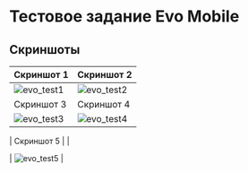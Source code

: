 # Тестовое задание Evo Mobile

## Скриншоты

| Скриншот 1                                                                                          | Скриншот 2                                                                                               |
|------------------------------------------------------------------------------------------------------|----------------------------------------------------------------------------------------------------------|
| ![evo_test1](https://github.com/user-attachments/assets/3bf21a78-e9f2-4609-a1ba-d9570bcbbef1) | ![evo_test2](https://github.com/user-attachments/assets/3a1e662d-ada2-475f-8cfd-0000cc8e02db) |
| Скриншот 3                                                                                          | Скриншот 4                                                                                               |
| ![evo_test3](https://github.com/user-attachments/assets/93e2d8fb-90ab-457b-8e45-29639f4a2e3d) | ![evo_test4](https://github.com/user-attachments/assets/37195617-0c49-4c1e-85ae-9e2bf2b0fe51) |

| Скриншот 5                                                                                          | 
                                                                                            |


| ![evo_test5](https://github.com/user-attachments/assets/da4a605a-27f5-4012-a468-93d2dd887ce8) | 


